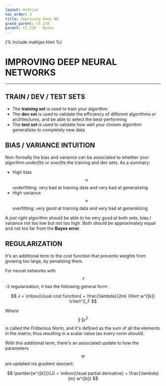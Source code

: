 ```yaml
---
layout: mathjax
nav_order: 3
title: Improving Deep NN
grand_parent: CS 230
parent: CS 230 - Notes
---
```

{% include mathjax.html %}
# IMPROVING DEEP NEURAL NETWORKS
---


## TRAIN / DEV / TEST SETS

- The **training set** is used to train your algorithm
- The **dev set** is used to validate the efficiency of different algorithms or architectures,
    and be able to select the best-performing
- The **test set** is used to validate how well your chosen algorithm generalizes to completely
    new data


## BIAS / VARIANCE INTUITION

Non-formally the bias and variance can be associated to whether your algorithm *underfits* or
*overfits* the training and dev sets. As a summary:

- High bias $$\approx$$ underfitting; very bad at training data and very bad at generalizing
- High variance $$\approx$$ overfitting; very good at training data and very bad at generalizing

A *just right* algorithm should be able to be very good at both sets; bias / variance not too low
but not too high. Both should be approximately equal and not too far from the **Bayes error**.


## REGULARIZATION

It's an additional term to the cost function that prevents weights from growing too large, by
penalizing them.

For neural networks with $$\mathcal{l}$$-2 regularization, it has the following general form:

$$ J =  \mbox{Usual cost function} + \frac{\lambda}{2m} \lVert w^{[k]} \rVert^2_F $$

Where $$\lVert \cdot \rVert^2_F$$ is called the *Fröbenius Norm*, and it's defined as the sum of
all the elements in the matrix; thus resulting in a scalar value (as every norm should).

With this additional term, there's an associated update to how the parameters $$w$$ are updated via
gradient descent.

$$ \partder{w^{[k]}}{J} = \mbox{Usual partial derivative} + \frac{\lambda}{m} w^{[k]} $$